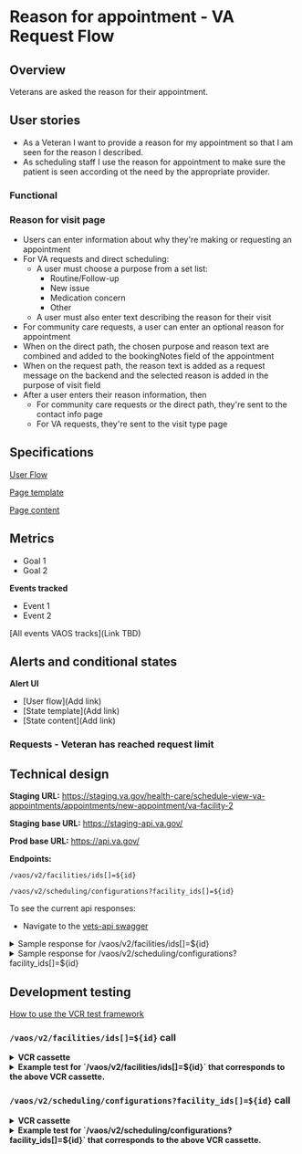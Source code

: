 # Reason for appointment - VA Request Flow

## Overview
Veterans are asked the reason for their appointment. 

## User stories

- As a Veteran I want to provide a reason for my appointment so that I am seen for the reason I described. 
- As scheduling staff I use the reason for appointment to make sure the patient is seen according ot the need by the appropriate provider. 

### Functional
<!-- What the system should do in order to meet the user's needs (see user stories.) These are the aspects of the feature that the user can detect. -->

### Reason for visit page

- Users can enter information about why they're making or requesting an appointment
- For VA requests and direct scheduling:
    - A user must choose a purpose from a set list:
        - Routine/Follow-up
        - New issue
        - Medication concern
        - Other
    - A user must also enter text describing the reason for their visit
- For community care requests, a user can enter an optional reason for appointment
- When on the direct path, the chosen purpose and reason text are combined and added to the bookingNotes field of the appointment
- When on the request path, the reason text is added as a request message on the backend and the selected reason is added in the purpose of visit field
- After a user enters their reason information, then
    - For community care requests or the direct path, they're sent to the contact info page
    - For VA requests, they're sent to the visit type page

## Specifications

[User Flow](https://www.figma.com/file/xRs9s6QWoBPRhpdYCGc3cV/User-Flow?type=whiteboard&node-id=2899-14264&t=rlUNz5oWE30aEgSO-4)

[Page template](https://www.figma.com/file/twogqAIoOL9WAFRqvUbwiS/VAOS-Templates?type=design&node-id=0-3241&mode=design) 

[Page content](https://github.com/department-of-veterans-affairs/va.gov-team/blob/master/products/health-care/appointments/va-online-scheduling/content/request-va.md#reason-for-appointment)

## Metrics
<!--Goals for this feature, and how we track them through analytics-->

- Goal 1
- Goal 2

**Events tracked**
<!-- Descriptions of events tracked on this page to meet those goals -->

- Event 1
- Event 2

[All events VAOS tracks](Link TBD)

## Alerts and conditional states
<!-- Any alerts that could display for this feature and what triggers them. -->

**Alert UI**
- [User flow](Add link)
- [State template](Add link)
- [State content](Add link)

### Requests - Veteran has reached request limit
<!-- Add a new section for each alert -->

## Technical design
<!-- Endpoints and sample responses -->

**Staging URL:** https://staging.va.gov/health-care/schedule-view-va-appointments/appointments/new-appointment/va-facility-2

**Staging base URL:** https://staging-api.va.gov/

**Prod base URL:** https://api.va.gov/

**Endpoints:**

`/vaos/v2/facilities/ids[]=${id}`

`/vaos/v2/scheduling/configurations?facility_ids[]=${id}`

To see the current api responses:
- Navigate to the [vets-api swagger](https://staging-api.va.gov/vaos/v2/apidocs)

<details>
  <summary>Sample response for /vaos/v2/facilities/ids[]=${id}</summary>

```json
{
  "data": [
    {
      "id": "983",
      "type": "facilities",
      "attributes": {
        "id": "983",
        "vistaSite": "983",
        "vastParent": "983",
        "type": "va_facilities",
        "name": "Cheyenne VA Medical Center",
        "classification": "VA Medical Center (VAMC)",
        "timezone": {
          "timeZoneId": "America/Denver"
        },
        "lat": 39.744507,
        "long": -104.830956,
        "website": "https://www.denver.va.gov/locations/directions.asp",
        "phone": {
          "main": "307-778-7550",
          "fax": "307-778-7381",
          "pharmacy": "866-420-6337",
          "afterHours": "307-778-7550",
          "patientAdvocate": "307-778-7550 x7517",
          "mentalHealthClinic": "307-778-7349",
          "enrollmentCoordinator": "307-778-7550 x7579"
        },
        "hoursOfOperation": null,
        "mailingAddress": null,
        "physicalAddress": {
          "type": "physical",
          "line": [
            "2360 East Pershing Boulevard"
          ],
          "city": "Cheyenne",
          "state": "WY",
          "postalCode": "82001-5356"
        },
        "mobile": false,
        "healthService": [
          "Audiology",
          "Cardiology",
          "DentalServices",
          "EmergencyCare",
          "Gastroenterology",
          "Gynecology",
          "MentalHealthCare",
          "Nutrition",
          "Ophthalmology",
          "Optometry",
          "Orthopedics",
          "Podiatry",
          "PrimaryCare",
          "SpecialtyCare",
          "UrgentCare",
          "Urology",
          "WomensHealth"
        ],
        "operatingStatus": {
          "code": "NORMAL"
        }
      }
    }
  ],
  "meta": {
    "pagination": {
      "currentPage": 0,
      "perPage": 0,
      "totalPages": 0,
      "totalEntries": 0
    }
  }
}
```
</details>
<details>
 <summary>Sample response for /vaos/v2/scheduling/configurations?facility_ids[]=${id}</summary>

```json

{
            "id": "optometry",
            "name": "Optometry",
            "stopCodes": [
              {
                "primary": "408",
                "defaultForRequests": false
              }
            ],
            "direct": {
              "patientHistoryRequired": false,
              "patientHistoryDuration": 0,
              "canCancel": true,
              "enabled": false
            },
            "request": {
              "patientHistoryRequired": false,
              "patientHistoryDuration": 0,
              "canCancel": true,
              "submittedRequestLimit": 2,
              "enterpriseSubmittedRequestLimit": 2,
              "enabled": false
            }



```

</details>

## Development testing
<!-- Unit tests, API tests -->

[How to use the VCR test framework](https://www.rubydoc.info/gems/vcr/VCR)

### `/vaos/v2/facilities/ids[]=${id}` call
  
<details>
  <summary><b>VCR cassette</b></summary>

```yml
---
http_interactions:
- request:
    method: get
    uri: https://veteran.apps.va.gov/facilities/v2/facilities?ids=983,984&pageSize=0&schedulable=true
    body:
      encoding: US-ASCII
      string: ''
    headers:
      Accept:
      - application/json
      Content-Type:
      - application/json
      User-Agent:
      - Vets.gov Agent
      Referer:
      - https://review-instance.va.gov
      X-Vamf-Jwt:
      - stubbed_token
      X-Request-Id:
      - ''
      Accept-Encoding:
      - gzip;q=1.0,deflate;q=0.6,identity;q=0.3
  response:
    status:
      code: 200
      message: OK
    headers:
      Date:
      - Tue, 13 Jul 2021 20:11:33 GMT
      Content-Type:
      - application/json
      Content-Length:
      - '1975'
      Server:
      - openresty
      X-Vamf-Version:
      - 2.8.0
      B3:
      - d4826c514488fbd0-1742ce55cf76f7d6-0
      Access-Control-Allow-Headers:
      - x-vamf-jwt
      X-Vamf-Build:
      - '6026315'
      X-Vamf-Timestamp:
      - '2021-07-06T17:59:37+0000'
      Access-Control-Allow-Origin:
      - "*"
      Access-Control-Allow-Methods:
      - GET,OPTIONS
      Access-Control-Max-Age:
      - '3600'
      Strict-Transport-Security:
      - max-age=63072000; includeSubDomains; preload
    body:
      encoding: UTF-8
      string: |-
        {
          "data" : [ {
            "id" : "983",
            "vistaSite" : "983",
            "vastParent" : "983",
            "type" : "va_facilities",
            "name" : "Cheyenne VA Medical Center",
            "classification" : "VA Medical Center (VAMC)",
            "lat" : 39.744507,
            "long" : -104.830956,
            "website" : "https://www.denver.va.gov/locations/directions.asp",
            "phone" : {
              "main" : "307-778-7550",
              "fax" : "307-778-7381",
              "pharmacy" : "866-420-6337",
              "afterHours" : "307-778-7550",
              "patientAdvocate" : "307-778-7550 x7517",
              "mentalHealthClinic" : "307-778-7349",
              "enrollmentCoordinator" : "307-778-7550 x7579"
            },
            "physicalAddress" : {
              "type" : "physical",
              "line" : [ "2360 East Pershing Boulevard" ],
              "city" : "Cheyenne",
              "state" : "WY",
              "postalCode" : "82001-5356"
            },
            "mobile" : false,
            "healthService" : [ "Audiology", "Cardiology", "DentalServices", "EmergencyCare", "Gastroenterology", "Gynecology", "MentalHealthCare", "Nutrition", "Ophthalmology", "Optometry", "Orthopedics", "Podiatry", "PrimaryCare", "SpecialtyCare", "UrgentCare", "Urology", "WomensHealth" ],
            "operatingStatus" : {
              "code" : "NORMAL"
            }
          }, {
            "id" : "984",
            "vistaSite" : "984",
            "vastParent" : "984",
            "type" : "va_health_facility",
            "name" : "Dayton VA Medical Center",
            "classification" : "VA Medical Center (VAMC)",
            "website" : "https://www.dayton.va.gov/locations/directions.asp",
            "phone" : {
              "main" : "937-268-6511"
            },
            "physicalAddress" : {
              "type" : "physical",
              "line" : [ "4100 West Third Street" ],
              "city" : "Dayton",
              "state" : "OH",
              "postalCode" : "45428-9000"
            },
            "healthService" : [ "Audiology", "Cardiology", "DentalServices", "Dermatology", "Gastroenterology", "Gynecology", "MentalHealthCare", "Nutrition", "Ophthalmology", "Optometry", "Orthopedics", "Podiatry", "PrimaryCare", "SpecialtyCare", "Urology", "WomensHealth" ]
          } ]
        }
  recorded_at: Tue, 13 Jul 2021 20:11:33 GMT
recorded_with: VCR 6.0.0 
```
</details>

<details>
  <summary><b>Example test for `/vaos/v2/facilities/ids[]=${id}` that corresponds to the above VCR cassette.</b></summary>

```ruby
      context 'on successful query for a facility given multiple facilities in array form' do
        it 'returns facility details' do
          VCR.use_cassette('vaos/v2/mobile_facility_service/get_facilities_200',
                           match_requests_on: %i[method path query]) do
            get '/vaos/v2/facilities?ids[]=983&ids[]=984&schedulable=true', headers: inflection_header
            expect(response).to have_http_status(:ok)
            expect(JSON.parse(response.body)['data'].size).to eq(2)
            expect(response).to match_camelized_response_schema('vaos/v2/get_facilities', { strict: false })
          end
        end
      end 
```
</details>


### `/vaos/v2/scheduling/configurations?facility_ids[]=${id}` call
  
<details>
  <summary><b>VCR cassette</b></summary>

```yml
---
http_interactions:
- request:
    method: get
    uri: https://veteran.apps.va.gov/facilities/v2/scheduling/configurations?facilityIds=489&pageSize=0
    body:
      encoding: US-ASCII
      string: ''
    headers:
      Accept:
      - application/json
      Content-Type:
      - application/json
      User-Agent:
      - Vets.gov Agent
      Referer:
      - https://review-instance.va.gov
      X-Vamf-Jwt:
      - stubbed_token
      X-Request-Id:
      - ''
      Accept-Encoding:
      - gzip;q=1.0,deflate;q=0.6,identity;q=0.3
  response:
    status:
      code: 200
      message: OK
    headers:
      Date:
      - Fri, 11 Jun 2021 03:20:25 GMT
      Content-Type:
      - application/json
      Transfer-Encoding:
      - chunked
      Server:
      - openresty
      X-Vamf-Version:
      - 2.5.2
      B3:
      - d6b2ec58eadce0aa-c77028e9f385fe2b-0
      Access-Control-Allow-Headers:
      - x-vamf-jwt
      X-Vamf-Build:
      - cc1bce1
      X-Vamf-Timestamp:
      - '2021-05-30T22:09:53+0000'
      Access-Control-Allow-Origin:
      - "*"
      Access-Control-Allow-Methods:
      - GET,OPTIONS
      Access-Control-Max-Age:
      - '3600'
      Strict-Transport-Security:
      - max-age=63072000; includeSubDomains; preload
    body:
      encoding: UTF-8
      string: |-
        {
          "data" : [ {
            "facilityId" : "489",
            "services" : [ {
              "id" : "amputation",
              "name" : "Amputation Services",
              "stopCodes" : [ {
                "primary" : "211"
              } ],
              "direct" : {
                "patientHistoryRequired" : false,
                "patientHistoryDuration" : 0,
                "canCancel" : true,
                "enabled" : false
              },
              "request" : {
                "patientHistoryRequired" : false,
                "patientHistoryDuration" : 0,
                "canCancel" : true,
                "submittedRequestLimit" : 2,
                "enterpriseSubmittedRequestLimit" : 2,
                "enabled" : false
              }
            }, {
              "id" : "covid",
              "name" : "COVID Vaccine",
              "stopCodes" : [ {
                "secondary" : "710"
              } ],
              "char4" : "CDQC",
              "direct" : {
                "patientHistoryRequired" : false,
                "patientHistoryDuration" : 0,
                "canCancel" : true,
                "enabled" : false
              }
            }, {
              "id" : "CR1",
              "name" : "Express Care",
              "request" : {
                "patientHistoryRequired" : false,
                "submittedRequestLimit" : 2,
                "enterpriseSubmittedRequestLimit" : 2,
                "enabled" : false,
                "schedulingDays" : [ {
                  "day" : "MONDAY",
                  "canSchedule" : false
                }, {
                  "day" : "TUESDAY",
                  "canSchedule" : false
                }, {
                  "day" : "WEDNESDAY",
                  "canSchedule" : false
                }, {
                  "day" : "THURSDAY",
                  "canSchedule" : false
                }, {
                  "day" : "FRIDAY",
                  "canSchedule" : false
                }, {
                  "day" : "SATURDAY",
                  "canSchedule" : false
                }, {
                  "day" : "SUNDAY",
                  "canSchedule" : false
                } ]
              }
            }, {
              "id" : "outpatientMentalHealth",
              "name" : "Outpatient Mental Health",
              "stopCodes" : [ {
                "primary" : "502",
                "secondary" : "125"
              }, {
                "primary" : "502",
                "secondary" : "179"
              }, {
                "primary" : "502",
                "secondary" : "185"
              }, {
                "primary" : "502",
                "secondary" : "186"
              }, {
                "primary" : "502",
                "secondary" : "187"
              }, {
                "primary" : "502",
                "secondary" : "509"
              }, {
                "primary" : "502",
                "secondary" : "510"
              } ],
              "direct" : {
                "patientHistoryRequired" : false,
                "patientHistoryDuration" : 0,
                "canCancel" : true,
                "enabled" : false
              },
              "request" : {
                "patientHistoryRequired" : false,
                "patientHistoryDuration" : 0,
                "canCancel" : true,
                "submittedRequestLimit" : 2,
                "enterpriseSubmittedRequestLimit" : 2,
                "enabled" : false
              }
            }, {
              "id" : "audiology",
              "name" : "Audiology",
              "stopCodes" : [ {
                "primary" : "203"
              } ],
              "direct" : {
                "patientHistoryRequired" : false,
                "patientHistoryDuration" : 0,
                "canCancel" : true,
                "enabled" : false
              },
              "request" : {
                "patientHistoryRequired" : false,
                "patientHistoryDuration" : 0,
                "canCancel" : true,
                "submittedRequestLimit" : 2,
                "enterpriseSubmittedRequestLimit" : 2,
                "enabled" : false
              }
            }, {
              "id" : "clinicalPharmacyPrimaryCare",
              "name" : "Clinical Pharmacy-Primary Care",
              "stopCodes" : [ {
                "primary" : "160",
                "secondary" : "323"
              } ],
              "direct" : {
                "patientHistoryRequired" : false,
                "patientHistoryDuration" : 0,
                "canCancel" : true,
                "enabled" : false
              },
              "request" : {
                "patientHistoryRequired" : false,
                "patientHistoryDuration" : 0,
                "canCancel" : true,
                "submittedRequestLimit" : 2,
                "enterpriseSubmittedRequestLimit" : 2,
                "enabled" : false
              }
            }, {
              "id" : "primaryCare",
              "name" : "Primary Care",
              "stopCodes" : [ {
                "primary" : "322"
              }, {
                "primary" : "323"
              }, {
                "primary" : "350"
              } ],
              "direct" : {
                "patientHistoryRequired" : false,
                "patientHistoryDuration" : 0,
                "canCancel" : true,
                "enabled" : false
              },
              "request" : {
                "patientHistoryRequired" : false,
                "patientHistoryDuration" : 0,
                "canCancel" : true,
                "submittedRequestLimit" : 1,
                "enterpriseSubmittedRequestLimit" : 1,
                "enabled" : false
              }
            }, {
              "id" : "moveProgram",
              "name" : "MOVE! program",
              "stopCodes" : [ {
                "primary" : "372"
              }, {
                "primary" : "373"
              } ],
              "direct" : {
                "patientHistoryRequired" : false,
                "patientHistoryDuration" : 0,
                "canCancel" : true,
                "enabled" : false
              },
              "request" : {
                "patientHistoryRequired" : false,
                "patientHistoryDuration" : 0,
                "canCancel" : true,
                "submittedRequestLimit" : 2,
                "enterpriseSubmittedRequestLimit" : 2,
                "enabled" : false
              }
            }, {
              "id" : "cpap",
              "name" : "CPAP Clinic",
              "stopCodes" : [ {
                "primary" : "349",
                "secondary" : "116"
              } ],
              "direct" : {
                "patientHistoryRequired" : false,
                "patientHistoryDuration" : 0,
                "canCancel" : true,
                "enabled" : false
              },
              "request" : {
                "patientHistoryRequired" : false,
                "patientHistoryDuration" : 0,
                "canCancel" : true,
                "submittedRequestLimit" : 2,
                "enterpriseSubmittedRequestLimit" : 2,
                "enabled" : false
              }
            }, {
              "id" : "socialWork",
              "name" : "Social Work",
              "stopCodes" : [ {
                "primary" : "125",
                "secondary" : "323"
              } ],
              "direct" : {
                "patientHistoryRequired" : false,
                "patientHistoryDuration" : 0,
                "canCancel" : true,
                "enabled" : false
              },
              "request" : {
                "patientHistoryRequired" : false,
                "patientHistoryDuration" : 0,
                "canCancel" : true,
                "submittedRequestLimit" : 2,
                "enterpriseSubmittedRequestLimit" : 2,
                "enabled" : false
              }
            }, {
              "id" : "411",
              "name" : "Podiatry",
              "stopCodes" : [ {
                "primary" : "411"
              } ],
              "direct" : {
                "patientHistoryRequired" : false,
                "patientHistoryDuration" : 0,
                "canCancel" : true,
                "enabled" : false
              },
              "request" : {
                "patientHistoryRequired" : false,
                "patientHistoryDuration" : 0,
                "canCancel" : true,
                "submittedRequestLimit" : 2,
                "enterpriseSubmittedRequestLimit" : 2,
                "enabled" : false
              }
            }, {
              "id" : "foodAndNutrition",
              "name" : "Food and Nutrition",
              "stopCodes" : [ {
                "primary" : "123"
              }, {
                "primary" : "124"
              } ],
              "direct" : {
                "patientHistoryRequired" : false,
                "patientHistoryDuration" : 0,
                "canCancel" : true,
                "enabled" : false
              },
              "request" : {
                "patientHistoryRequired" : false,
                "patientHistoryDuration" : 0,
                "canCancel" : true,
                "submittedRequestLimit" : 2,
                "enterpriseSubmittedRequestLimit" : 2,
                "enabled" : false
              }
            }, {
              "id" : "ophthalmology",
              "name" : "Ophthalmology",
              "stopCodes" : [ {
                "primary" : "407"
              } ],
              "direct" : {
                "patientHistoryRequired" : false,
                "patientHistoryDuration" : 0,
                "canCancel" : true,
                "enabled" : false
              },
              "request" : {
                "patientHistoryRequired" : false,
                "patientHistoryDuration" : 0,
                "canCancel" : true,
                "submittedRequestLimit" : 2,
                "enterpriseSubmittedRequestLimit" : 2,
                "enabled" : false
              }
            }, {
              "id" : "optometry",
              "name" : "Optometry",
              "stopCodes" : [ {
                "primary" : "408"
              } ],
              "direct" : {
                "patientHistoryRequired" : false,
                "patientHistoryDuration" : 0,
                "canCancel" : true,
                "enabled" : false
              },
              "request" : {
                "patientHistoryRequired" : false,
                "patientHistoryDuration" : 0,
                "canCancel" : true,
                "submittedRequestLimit" : 2,
                "enterpriseSubmittedRequestLimit" : 2,
                "enabled" : false
              }
            }, {
              "id" : "homeSleepTesting",
              "name" : "Sleep Medicine – Home Sleep Testing",
              "stopCodes" : [ {
                "primary" : "143",
                "secondary" : "189"
              } ],
              "direct" : {
                "patientHistoryRequired" : false,
                "patientHistoryDuration" : 0,
                "canCancel" : true,
                "enabled" : false
              },
              "request" : {
                "patientHistoryRequired" : false,
                "patientHistoryDuration" : 0,
                "canCancel" : true,
                "submittedRequestLimit" : 2,
                "enterpriseSubmittedRequestLimit" : 2,
                "enabled" : false
              }
            } ],
            "communityCare" : false
          } ]
        }
  recorded_at: Fri, 11 Jun 2021 03:20:25 GMT
recorded_with: VCR 6.0.0 
```
</details>

<details>
  <summary><b>Example test for `/vaos/v2/scheduling/configurations?facility_ids[]=${id}` that corresponds to the above VCR cassette.</b></summary>

```ruby
    describe 'GET scheduling/configurations' do
      context 'has access and is given single facility id' do
        it 'returns a single scheduling configuration' do
          VCR.use_cassette('vaos/v2/mobile_facility_service/get_scheduling_configurations_200',
                           match_requests_on: %i[method path query]) do
            get '/vaos/v2/scheduling/configurations?facility_ids=489', headers: inflection_header
            expect(response).to have_http_status(:ok)
            expect(response.body).to be_a(String)
            expect(JSON.parse(response.body)['data'].size).to eq(1)
            expect(response.body).to match_camelized_schema('vaos/v2/scheduling_configurations', { strict: false })
          end
        end
      end 
```
</details>
